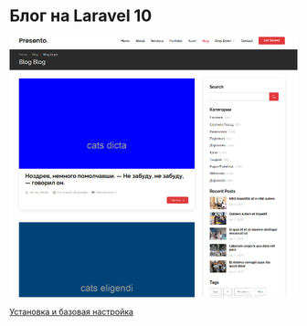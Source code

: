 # Блог на Laravel 10

![Alt text](docs/image/intro.png)

[Установка и базовая настройка](docs/install.md)